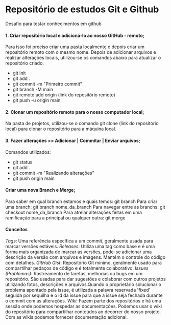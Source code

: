 # Repositório de estudos Git e Github
Desafio para testar conhecimentos em github

#### 1. Criar repositório local e adicioná-lo ao nosso GitHub - remoto;
Para isso foi preciso criar uma pasta localmente e depois criar um repositório remoto com o mesmo nome. Depois de adicionar arquivos e realizar alterações locais, utilizou-se os comandos abaixo para atualizar o repositório criado. 
- git init 
- git add .
- git commit -m "Primeiro commit"
- git branch -M main
- git remote add origin (link do repositório remoto)
- git push -u origin main

#### 2. Clonar um repositório remoto para o nosso computador local;
Na pasta de projetos, utilizou-se o comando git clone (link do repositório local) para clonar o repositório para a máquina local.

#### 3. Fazer alterações >> Adicionar | Commitar | Enviar arquivos;
Comandos utilizados:
- git status
- git add .
- git commit -m "Realizando alterações"
- git push origin main

#### Criar uma nova Branch e Merge;
Para saber em qual branch estamos e quais temos: git branch
Para criar uma branch: git branch nome_da_branch
Para navegar entre as branchs: git checkout nome_da_branch
Para atrelar alterações feitas em uma ramificação para a principal ou qualquer outra: git merge

#### Conceitos
*Tags*: Uma referência específica a um commit, geralmente usada para marcar versões estáveis.
*Releases*: Utiliza uma tag como base e é uma forma mais organizada de marcar as versões, pode-se adicionar uma descrição da versão com arquivos e imagens. Mantém o controle do código com detalhes.
*GitHub Gist*: Repositório Git mínimo, geralmente usado para compartilhar pedaços de código e é totalmente colaborativo.
*Issues (Problemas)*: Rastreamento de tarefas, melhorias ou bugs em um repositório. São usadas para dar sugestões e colaborar com outros projetos utilizando fotos, descrições e arquivos.Quando o proprietário solucionar o problema apontado pela issue, é utilizada a palavra reservada 'fixed' seguida por sequilha e o id da issue para que a issue seja fechada durante o commit com as alterações.
*Wiki*: Fazem parte dos repositórios e há uma sessão onde podemos hospedar as documentações. Podemos usar o wiki do repositório para compartilhar conteúdos ao decorrer do nosso projeto. Com as wikis podemos fornecer documentação adicional.
